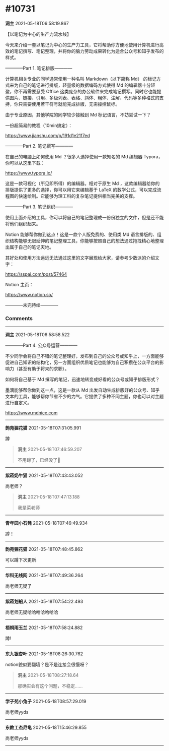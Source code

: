 # #10731

**洞主** 2021-05-18T06:58:19.867

【以笔记为中心的生产力流水线】

今天来介绍一套以笔记为中心的生产力工具，它将帮助你方便地使用计算机进行高效的笔记撰写、笔记整理，并将你的脑力劳动成果转化为适合公众号和知乎发布的样式。

————Part 1. 笔记排版————

计算机相关专业的同学通常使用一种名叫 Markdown（以下简称 Md） 的标记方式来为自己的笔记进行排版，轻量级的数据编码方式使得 Md 的编辑器十分轻盈，你不再需要忍受 Office 这类庞杂的办公软件来完成笔记撰写。同时它也能提供图片、链接、引用、多级列表、表格、斜体、粗体、注解、代码等多种格式的支持，你只需要使用若干符号就能完成排版，无需操控鼠标。

由于专业原因，其他学院的同学较少接触到 Md 标记语言，不妨尝试一下？

一份超简易的教程（10min搞定）：

https://www.jianshu.com/p/191d1e21f7ed

————Part 2. 笔记撰写————

在自己的电脑上如何使用 Md ？很多人选择使用一款知名的 Md 编辑器 Typora，你可以从这里下载：

https://www.typora.io/

这是一款可视化（所见即所得）的编辑器。相对于原生 Md ，这款编辑器给你的排版提供了更多的选择，你可以用它来编辑基于 LaTeX 的数学公式，可以完成流程图的快速绘制。它能够为理工科的复杂笔记提供相当完美的支撑。

————Part 3. 笔记组织————

使用上面介绍的工具，你可以将自己的笔记整理成一份份独立的文件，但是还不能将他们组织起来。

Notion 能够帮你做到这点！这是一款个人版免费的、使用类 Md 语言排版的、组织结构能够无限延伸的笔记整理工具，你能够按照自己的想法通过拖拽精心地整理出属于自己的笔记天地。

其好处和使用方法远远无法通过这里的文字展现给大家，请参考少数派的介绍文字：

https://sspai.com/post/57464

Notion 主页：

https://www.notion.so/

————未完待续————

### Comments

---

**洞主** 2021-05-18T06:58:58.522

————Part 4. 公众号运营————

不少同学会将自己不错的笔记整理好，发布到自己的公众号或知乎上，一方面能够促进自己知识的结构化，另一方面组织优质笔记也能够为自己积攒在公众平台的影响力（甚至有助于将来的求职）。

如何将自己基于 Md 撰写的笔记，迅速地转变成好看的公众号或知乎排版形式？

墨滴能够帮你做到这一点，这是一款从 Md 出发自动生成排版好的公众号、知乎文本的工具，能够帮你节省不少的力气。它提供了多种不同主题，你也可以对主题进行自定义。

https://www.mdnice.com

---

**韵苑狸花猫** 2021-05-18T07:31:05.991

蹲

> **洞主** 2021-05-18T07:46:59.207
> 
> 不用蹲了，已经没了🤣


---

**紫菘奶牛猫** 2021-05-18T07:43:43.052

尚老师？

> **洞主** 2021-05-18T07:47:13.188
> 
> 我是菜老师


---

**青年园小石凳** 2021-05-18T07:46:49.934

蹲！

---

**韵苑狸花猫** 2021-05-18T07:48:45.862

可以蹲下次更新

---

**华科无线网** 2021-05-18T07:49:36.264

尚老师无疑了

---

**紫菘划船人** 2021-05-18T07:54:22.493

尚老师无疑哈哈哈哈哈哈哈

---

**梧桐雨玉兰** 2021-05-18T07:58:24.882

蹲!

---

**东九银杏叶** 2021-05-18T08:26:30.762

notion貌似要翻墙？是不是连接会很慢呀？

> **洞主** 2021-05-18T08:27:18.64
> 
> 那确实会有这个问题，不稳定……


---

**学子苑小兔子** 2021-05-18T08:57:29.019

尚老师yyds

---

**东教工杰尼龟** 2021-05-18T15:46:29.855

尚老师yyds

---

